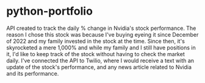 # python-portfolio
API created to track the daily % change in Nvidia's stock performance. The reason I chose this stock was because I've buying eyeing it since December of 2022 and my family invested in the stock at the time. Since then, it's skyrocketed a mere 1,000% and while my family and I still have positions in it, I'd like to keep track of the stock without having to check the market daily. I've connected the API to Twilio, where I would receive a text with an update of the stock's performance, and any news article related to Nvidia and its performance. 
